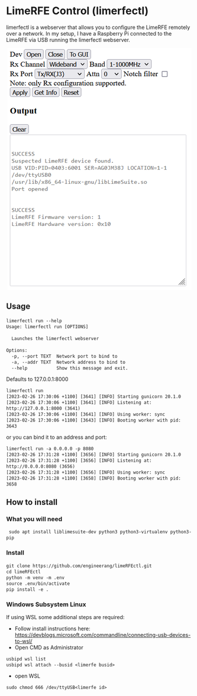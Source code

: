 # LimeRFE Control (limerfectl)
limerfectl is a webserver that allows you to configure the LimeRFE remotely over a network. In my setup, I have a Raspberry Pi connected to the LimeRFE via USB running the limerfectl webserver.


<p align="middle">
<img src="images/limerfectl.png" alt="limerfectl-webpage" title="limerfectl webpage"  />
</p>


## Usage
```
limerfectl run --help
Usage: limerfectl run [OPTIONS]

  Launches the limerfectl webserver

Options:
  -p, --port TEXT  Network port to bind to    
  -a, --addr TEXT  Network address to bind to 
  --help           Show this message and exit.
```

Defaults to 127.0.0.1:8000
```
limerfectl run 
[2023-02-26 17:30:06 +1100] [3641] [INFO] Starting gunicorn 20.1.0
[2023-02-26 17:30:06 +1100] [3641] [INFO] Listening at: http://127.0.0.1:8000 (3641)
[2023-02-26 17:30:06 +1100] [3641] [INFO] Using worker: sync
[2023-02-26 17:30:06 +1100] [3643] [INFO] Booting worker with pid: 3643
```

or you can bind it to an address and port:
```
limerfectl run -a 0.0.0.0 -p 8080
[2023-02-26 17:31:28 +1100] [3656] [INFO] Starting gunicorn 20.1.0
[2023-02-26 17:31:28 +1100] [3656] [INFO] Listening at: http://0.0.0.0:8080 (3656)
[2023-02-26 17:31:28 +1100] [3656] [INFO] Using worker: sync
[2023-02-26 17:31:28 +1100] [3658] [INFO] Booting worker with pid: 3658
```

## How to install

### What you will need
```
 sudo apt install liblimesuite-dev python3 python3-virtualenv python3-pip
```

### Install
```
git clone https://github.com/engineerang/limeRFEctl.git 
cd limeRFEctl
python -m venv -m .env
source .env/bin/activate
pip install -e .
```

### Windows Subsystem Linux

If using WSL some additional steps are required:

- Follow install instructions here: https://devblogs.microsoft.com/commandline/connecting-usb-devices-to-wsl/
- Open CMD as Administrator
  
```
usbipd wsl list
usbipd wsl attach --busid <limerfe busid>
```

- open WSL
```
sudo chmod 666 /dev/ttyUSB<limerfe id>
```
